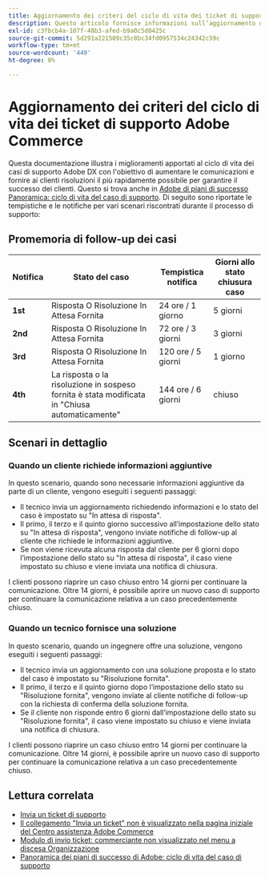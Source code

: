 ```yaml
---
title: Aggiornamento dei criteri del ciclo di vita dei ticket di supporto Adobe Commerce
description: Questo articolo fornisce informazioni sull’aggiornamento dei criteri per il ciclo di vita dei ticket di supporto Adobe Commerce.
exl-id: c3fbcb4a-107f-48b3-afed-b9a0c5d0425c
source-git-commit: 5d291a221509c35c8bc34fd0957534c24342c59c
workflow-type: tm+mt
source-wordcount: '449'
ht-degree: 0%

---
```


# Aggiornamento dei criteri del ciclo di vita dei ticket di supporto Adobe Commerce

Questa documentazione illustra i miglioramenti apportati al ciclo di vita dei casi di supporto Adobe DX con l&#39;obiettivo di aumentare le comunicazioni e fornire ai clienti risoluzioni il più rapidamente possibile per garantire il successo dei clienti. Questo si trova anche in [Adobe di piani di successo Panoramica: ciclo di vita del caso di supporto](https://experienceleague.adobe.com/en/docs/support-resources/data-sheets/overview#support-case-lifecycle---coming-soon).
Di seguito sono riportate le tempistiche e le notifiche per vari scenari riscontrati durante il processo di supporto:

## Promemoria di follow-up dei casi

| Notifica | Stato del caso | Tempistica notifica | Giorni allo stato chiusura caso |
|--- |--- |--- |--- |
| **1st** | Risposta O Risoluzione In Attesa Fornita | 24 ore / 1 giorno | 5 giorni |
| **2nd** | Risposta O Risoluzione In Attesa Fornita | 72 ore / 3 giorni | 3 giorni |
| **3rd** | Risposta O Risoluzione In Attesa Fornita | 120 ore / 5 giorni | 1 giorno |
| **4th** | La risposta o la risoluzione in sospeso fornita è stata modificata in &quot;Chiusa automaticamente&quot; | 144 ore / 6 giorni | chiuso |

## Scenari in dettaglio

### Quando un cliente richiede informazioni aggiuntive

In questo scenario, quando sono necessarie informazioni aggiuntive da parte di un cliente, vengono eseguiti i seguenti passaggi:

* Il tecnico invia un aggiornamento richiedendo informazioni e lo stato del caso è impostato su &quot;In attesa di risposta&quot;.
* Il primo, il terzo e il quinto giorno successivo all’impostazione dello stato su &quot;In attesa di risposta&quot;, vengono inviate notifiche di follow-up al cliente che richiede le informazioni aggiuntive.
* Se non viene ricevuta alcuna risposta dal cliente per 6 giorni dopo l’impostazione dello stato su &quot;In attesa di risposta&quot;, il caso viene impostato su chiuso e viene inviata una notifica di chiusura.

I clienti possono riaprire un caso chiuso entro 14 giorni per continuare la comunicazione. Oltre 14 giorni, è possibile aprire un nuovo caso di supporto per continuare la comunicazione relativa a un caso precedentemente chiuso.

### Quando un tecnico fornisce una soluzione

In questo scenario, quando un ingegnere offre una soluzione, vengono eseguiti i seguenti passaggi:

* Il tecnico invia un aggiornamento con una soluzione proposta e lo stato del caso è impostato su &quot;Risoluzione fornita&quot;.
* Il primo, il terzo e il quinto giorno dopo l’impostazione dello stato su &quot;Risoluzione fornita&quot;, vengono inviate al cliente notifiche di follow-up con la richiesta di conferma della soluzione fornita.
* Se il cliente non risponde entro 6 giorni dall’impostazione dello stato su &quot;Risoluzione fornita&quot;, il caso viene impostato su chiuso e viene inviata una notifica di chiusura.

I clienti possono riaprire un caso chiuso entro 14 giorni per continuare la comunicazione. Oltre 14 giorni, è possibile aprire un nuovo caso di supporto per continuare la comunicazione relativa a un caso precedentemente chiuso.

## Lettura correlata

* [Invia un ticket di supporto](https://experienceleague.adobe.com/en/docs/commerce-knowledge-base/kb/help-center-guide/magento-help-center-user-guide#submit-ticket)
* [ Il collegamento &quot;Invia un ticket&quot; non è visualizzato nella pagina iniziale del Centro assistenza Adobe Commerce](https://experienceleague.adobe.com/en/docs/commerce-knowledge-base/kb/help-center-guide/magento-help-center-user-guide#no-submit-link)
* [Modulo di invio ticket: commerciante non visualizzato nel menu a discesa Organizzazione](https://experienceleague.adobe.com/en/docs/commerce-knowledge-base/kb/help-center-guide/magento-help-center-user-guide#merchant-not-displayed)
* [Panoramica dei piani di successo di Adobe: ciclo di vita del caso di supporto](https://experienceleague.adobe.com/en/docs/support-resources/data-sheets/overview#support-case-lifecycle---coming-soon)
